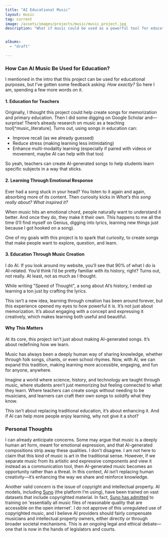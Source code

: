 ```yaml
---
title: "AI Educational Music"
layout: music
tag: current
image: /assets/images/projects/music/music_project.jpg
description: "What if music could be used as a powerful tool for education?<br>In many ways, this is already happening (think of the ABC song), which has helped generations of children learn the alphabet. However, creating music takes time, effort, and skill, which makes it difficult to apply this approach to a wide range of concepts.<br><br>With the advent of AI-generated music, though, things are changing. <strong>This project explores the use of AI-driven songs as an educational tool</strong>. It combines my passion for music (mostly as a listener, though I play some drums), my interest in AI, and my dedication to education in an attempt to create something that benefits people.<br>Below the songs, you can find more about the project's purpose and potential impact."


albums:
  - "draft"

---
```


### How Can AI Music Be Used for Education?
I mentioned in the intro that this project can be used for educational purposes, but I’ve gotten some feedback asking: *How exactly?* So here I am, spending a few more words on it.

#### 1. Education for Teachers
Originally, I thought this project could help create songs for memorization and primary education. Then I did some digging on Google Scholar and—surprise! There’s already research on music as a teaching tool[^music_literature]. Turns out, using songs in education can:
- Improve recall (as we already guessed)
- Reduce stress (making learning less intimidating)
- Enhance multi-modality learning (especially if paired with videos or movement, maybe AI can help with that too)

So yeah, teachers can create AI-generated songs to help students learn specific subjects in a way that sticks.

#### 2. Learning Through Emotional Response

Ever had a song stuck in your head? You listen to it again and again, absorbing more of its content. Then curiosity kicks in
*What’s this song really about? What inspired it?*

When music hits an emotional chord, people naturally want to understand it better. And once they do, they make it their own. This happens to me all the time (I’ll find myself on Genius, digging into lyrics, learning new things just because I got hooked on a song).

One of my goals with this project is to spark that curiosity, to create songs that make people want to explore, question, and learn.

#### 3. Education Through Music Creation

I do AI. If you look around my website, you’ll see that 90% of what I do is AI-related. You’d think I’d be pretty familiar with its history, right?
Turns out, not really. At least, not as much as I thought.

While writing "Speed of Thought", a song about AI’s history, I ended up learning a ton just by crafting the lyrics.

This isn’t a new idea, learning through creation has been around forever, but this experience opened my eyes to how powerful it is. It’s not just about memorization. It’s about engaging with a concept and expressing it creatively, which makes learning both useful and beautiful.



#### Why This Matters
At its core, this project isn’t just about making AI-generated songs. It’s about redefining how we learn.

Music has always been a deeply human way of sharing knowledge, whether through folk songs, chants, or even school rhymes. Now, with AI, we can expand this tradition, making learning more accessible, engaging, and fun for anyone, anywhere.

Imagine a world where science, history, and technology are taught through music, where students aren’t just memorizing but feeling connected to what they learn. Where teachers can create songs without needing to be musicians, and learners can craft their own songs to solidify what they know.

This isn’t about replacing traditional education, it’s about enhancing it. And if AI can help more people enjoy learning, why not give it a shot? 



### Personal Thoughts
I can already anticipate concerns. Some may argue that music is a deeply human art form, meant for emotional expression, and that AI-generated compositions strip away these qualities. I don’t disagree. I am not here to claim that this kind of music is art in the traditional sense. However, if we separate music from its artistic and expressive components and view it instead as a communication tool, then AI-generated music becomes an opportunity rather than a threat. In this context, AI isn’t replacing human creativity—it’s enhancing the way we share and reinforce knowledge.

Another valid concern is the issue of copyright and intellectual property. AI models, including [Suno](https://suno.com/) (the platform I’m using), have been trained on vast datasets that include copyrighted material. In fact, [Suno has admitted](https://www.404media.co/ai-music-generator-suno-admits-it-was-trained-on-essentially-all-music-files-on-the-internet/#:~:text=The%20AI%20music%20generator%20company,tens%20of%20millions%20of%20recordings.%E2%80%9D) to training on 'essentially all music files of reasonable quality that are accessible on the open internet'. I do not approve of this unregulated use of copyrighted music, and I believe AI providers should fairly compensate musicians and intellectual property owners, either directly or through broader societal mechanisms. This is an ongoing legal and ethical debate—one that is now in the hands of legislators and courts.

